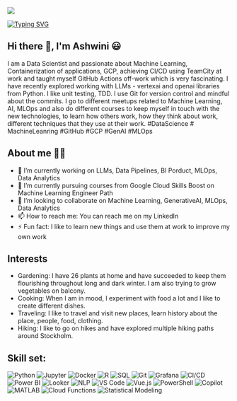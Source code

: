 ![](https://komarev.com/ghpvc/?username=ashwininepa&color=blue)

[![Typing SVG](https://readme-typing-svg.demolab.com?font=Fira+Code&pause=1000&width=435&lines=Data+to+Deployment)](https://git.io/typing-svg)

## Hi there 👋, I'm Ashwini 😃

I am a Data Scientist and passionate about Machine Learning, Containerization of applications, GCP, achieving CI/CD using TeamCity at work and taught myself GitHub Actions off-work which is very fascinating. I have recently explored working with LLMs - vertexai and openai libraries from Python. I like unit testing, TDD. I use Git for version control and mindful about the commits. I go to different meetups related to Machine Learning, AI, MLOps and also do different courses to keep myself in touch with the new technologies, to learn how others work, how they think about work, different techniques that they use at their work.
#DataScience # MachineLeanring #GitHub #GCP #GenAI #MLOps

## About me 👩‍💻
- 🔭 I’m currently working on LLMs, Data Pipelines, BI Porduct, MLOps, Data Analytics
- 🌱 I’m currently pursuing courses from Google Cloud Skills Boost on Machine Learning Engineer Path
- 👯 I’m looking to collaborate on Machine Learning, GenerativeAI, MLOps, Data Analytics
- 📫 How to reach me: You can reach me on my LinkedIn
- ⚡ Fun fact: I like to learn new things and use them at work to improve my own work

## Interests
- Gardening: I have 26 plants at home and have succeeded to keep them flourishing throughout long and dark winter. I am also trying to grow vegetables on balcony.
- Cooking: When I am in mood, I experiment with food a lot and I like to create different dishes.
- Traveling: I like to travel and visit new places, learn history about the place, people, food, clothing.
- Hiking: I like to go on hikes and have explored multiple hiking paths around Stockholm.

## Skill set:
![Python](https://img.shields.io/badge/Python-3776AB?style=flat&logo=python&logoColor=white)
![Jupyter](https://img.shields.io/badge/Jupyter-F37626?style=flat&logo=jupyter&logoColor=white)
![Docker](https://img.shields.io/badge/Docker-2496ED?style=flat&logo=docker&logoColor=white)
![R](https://img.shields.io/badge/R-276DC3?style=flat&logo=r&logoColor=white)
![SQL](https://img.shields.io/badge/SQL-4479A1?style=flat&logo=postgresql&logoColor=white)
![Git](https://img.shields.io/badge/Git-F05032?style=flat&logo=git&logoColor=white)
![Grafana](https://img.shields.io/badge/Grafana-F46800?style=flat&logo=grafana&logoColor=white)
![CI/CD](https://img.shields.io/badge/CI%2FCD-0A0A0A?style=flat&logo=githubactions&logoColor=white)
![Power BI](https://img.shields.io/badge/Power%20BI-F2C811?style=flat&logo=powerbi&logoColor=black)
![Looker](https://img.shields.io/badge/Looker-4285F4?style=flat&logo=looker&logoColor=white)
![NLP](https://img.shields.io/badge/NLP-8E44AD?style=flat&logo=openai&logoColor=white)
![VS Code](https://img.shields.io/badge/VS%20Code-007ACC?style=flat&logo=visualstudiocode&logoColor=white)
![Vue.js](https://img.shields.io/badge/Vue.js-4FC08D?style=flat&logo=vue.js&logoColor=white)
![PowerShell](https://img.shields.io/badge/PowerShell-5391FE?style=flat&logo=powershell&logoColor=white)
![Copilot](https://img.shields.io/badge/GitHub%20Copilot-000000?style=flat&logo=githubcopilot&logoColor=white)
![MATLAB](https://img.shields.io/badge/MATLAB-0076A8?style=flat&logo=Mathworks&logoColor=white)
![Cloud Functions](https://img.shields.io/badge/Cloud%20Functions-4285F4?style=flat&logo=googlecloud&logoColor=white)
![Statistical Modeling](https://img.shields.io/badge/Statistical%20Modeling-34495E?style=flat&logo=scikitlearn&logoColor=white)




